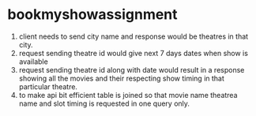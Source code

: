 # bookmyshowassignment

1. client needs to send city name and response would be theatres in that city.
2. request sending theatre id would give next 7 days dates when show is available
3. request sending theatre id along with date would result in a response showing all the movies and their respecting show timing in that particular theatre.
4. to make api bit efficient table is joined so that movie name theatrea name and slot timing is requested in one query only.
   
